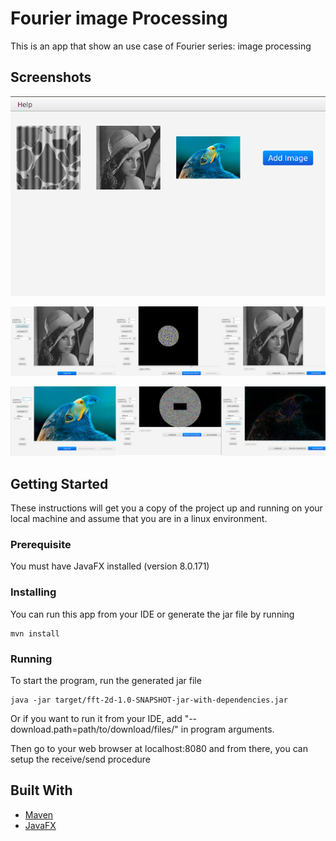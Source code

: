 # Fourier image Processing

This is an app that show an use case of Fourier series: image processing

## Screenshots

![alt text](https://raw.githubusercontent.com/nelson888/fft-image-processing/master/screenshots/sample0.png)

![alt text](https://raw.githubusercontent.com/nelson888/fft-image-processing/master/screenshots/sample1.png)

![alt text](https://raw.githubusercontent.com/nelson888/fft-image-processing/master/screenshots/sample2.png)

## Getting Started

These instructions will get you a copy of the project up and running on your local machine and assume that you are in a linux environment.

### Prerequisite

You must have JavaFX installed (version 8.0.171)

### Installing

You can run this app from your IDE or generate the jar file by running
```
mvn install
```

### Running
To start the program, run the generated jar file
```
java -jar target/fft-2d-1.0-SNAPSHOT-jar-with-dependencies.jar
```
Or if you want to run it from your IDE, add "--download.path=path/to/download/files/" in program arguments. 

Then go to your web browser at localhost:8080 and from there, you can setup the receive/send procedure

## Built With

* [Maven](https://maven.apache.org/)
* [JavaFX](https://gluonhq.com/products/scene-builder/)
